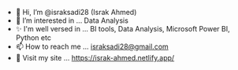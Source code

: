 - 👋 Hi, I’m @israksadi28 (Israk Ahmed)
- 👀 I’m interested in ... Data Analysis
- ✨ I'm well versed in ... BI tools, Data Analysis, Microsoft Power BI, Python etc
- 📫 How to reach me ... israksadi28@gmail.com
- 🔗 Visit my site ... https://israk-ahmed.netlify.app/

<!---
israksadi28/israksadi28 is a ✨ special ✨ repository because its `README.md` (this file) appears on your GitHub profile.
You can click the Preview link to take a look at your changes.
--->
